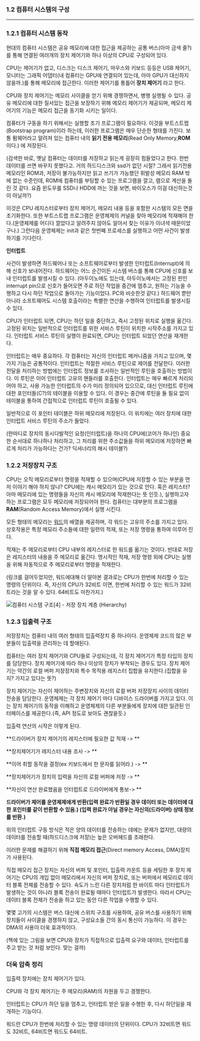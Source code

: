 ### 1.2 컴퓨터 시스템의 구성

-------



### 1.2.1 컴퓨터 시스템 동작

현대의 컴퓨터 시스템은 공유 메모리에 대한 접근을 제공하는 공통 버스(아마 금색 줄?)를 통해 연결된 여러개의 장치 제어기와 하나 이상의 CPU로 구성되어 있다.

CPU는 제어기가 없고, 디스크는 디스크 제어기, 마우스와 키보드 등등은 USB 제어기, 모니터는 그래픽 어댑터(내 컴퓨터는 GPU에 연결되어 있는데, 아마 GPU가 대신하지 않을까.)를 통해 메모리에 접근한다. 이러한 제어기를 통틀어 **장치 제어기** 라고 한다.

CPU와 장치 제어기는 메모리 사이클을 얻기 위해 경쟁하면서, 병행 실행될 수 있다. 공유 메모리에 대한 질서있는 접근을 보장하기 위해 메모리 제어기가 제공되며, 메모리 제어기의 기능은 메모리 접근을 동기화 시키는 일이다.

컴퓨터가 구동을 하기 위해서는 실행할 초기 프로그램이 필요하다. 이것을 부트스트랩(Bootstrap program)이라 하는데, 이러한 프로그램은 매우 단순한 형태를 가진다. 보통 펌웨어라고 알려져 있는 컴퓨터 내의 **읽기 전용 메모리**(Read Only Memory,**ROM**이다.) 에 저장된다.

(검색한 바로, 옛날 컴퓨터는 데이터를 저장하고 읽는게 굉장히 힘들었다고 한다. 한번 데이터를 쓰면 바꾸지 못했다고. 거의 하드디스크와 ssd가 없던 시절? 그래서 읽기전용 메모리인 ROM과, 저장이 불가능하지만 읽고 쓰기가 가능했던 휘발성 메모리 RAM 밖에 없는 수준인데, ROM에 컴퓨터를 부팅할 수 있는 프로그램을 깔고, 램으로 계산을 돌린 것 같다. 요즘 윈도우를 SSD나 HDD에 까는 것을 보면, 바이오스가 이걸 대신하는것이 아닐까?)

이것은 CPU 레지스터로부터 장치 제어기, 메모리 내용 등을 포함한 시스템의 모든 면을 초기화한다.  또한 부트스트랩 프로그램은 운영체제의 커널을 찾아 메모리에 적재해야 한다.(운영체제를 어디다 깔았다고 알려주지 않아도 알아서 찾는 이유가 이녀셕 때문이었구나.) 그런다음 운영체제는 init과 같은 첫번째 프로세스를 실행하고 어떤 사건이 발생하기를 기다린다.



**인터럽트**

사건이 발생하면 하드웨어나 또는 소프트웨어로부터 발생한 인터럽트(Interrupt)에 의해 신호가 보내어진다. 하드웨어는 어느 순간이든 시스템 버스를 통해 CPU에 신호를 보내 인터럽트를 발생시킬 수 있다. (아두이노에도 있는데, 아두이노에서는 고정된 핀인 interrupt pin으로 신호가 들어오면 주로 하던 작업을 중간에 멈추고, 원하는 기능을 수행하고 다시 하던 작업으로 돌아가는 기능이었다. PC와 비슷한것 같다.) 하드웨어 뿐만 아니라 소프트웨어도 시스템 호출이라는 특별한 연산을 수행하여 인터럽트를 발생시킬 수 있다.



CPU가 인터럽트 되면, CPU는 하던 일을 중단하고, 즉시 고정된 위치로 실행을 옮긴다. 고정된 위치는 일반적으로 인터럽트를 위한 서비스 루틴이 위치한 시작주소를 가지고 있다. 인터럽트 서비스 루틴의 실행이 완료되면, CPU는 인터럽트 되었던 연산을 재개한다.

인터럽트는 매우 중요하다. 각 컴퓨터는 자신의 인터럽트 메커니즘을 가지고 있으며, 몇가지 기능은 공통적이다. 인터럽트는 적절한 서비스 루틴으로 제어를 전달한다. 이러한 전달을 처리하는 방법에는 인터럽트 정보를 조사하는 일반적인 루틴을 호출하는 방법이다. 이 루틴은 이어 인터럽트 고유의 핸들러를 호출한다. 인터럽트는 매우 빠르게 처리되어야 하고, 사용 가능한 인터럽트의 수가 미리 정의되어 있으므로, 대신 인터럽트 루틴에 대한 포인터들(C?)의 테이블을 이용할 수 있다. 이 경우는 중간에 루틴을 둘 필요 없이 테이블을 통하여 간접적으로 인터럽트 루틴이 호출될 수 있다.

일반적으로 이 포인터 테이블은 하위 메모리에 저장된다. 이 위치에는 여러 장치에 대한 인터럽트 서비스 루틴의 주소가 들었다.

(한마디로 장치의 동시다발적인 요청(인터럽트)을 하나의 CPU에(코어가 하나인) 중요한 순서대로 하나하나 처리하고, 그 처리를 위한 주소값들을 하위 메모리에 저장하면 빠르게 처리가 가능하다는 건가? 딕셔너리의 해시 테이블?)



### 1.2.2 저장장치 구조

CPU는 오직 메모리로부터 명령을 적재할 수 있으며(CPU에 저장할 수 있는 부분을 먼저 이야기 해야 하지 않나? CPU에는 캐시 메모리가 있는 것으로 안다. 혹은 레지스터? 아마 메모리에 있는 명령들을 자신의 캐시 메모리에 적재한다는 뜻 인듯.), 실행하고자 하는 프로그램은 모두 메모리에 저장되어야 한다. 컴퓨터는 대부분의 프로그램을 **RAM**(Random Access Memory)에서 실행 시킨다.

모든 형태의 메모리는 [워드](https://ko.wikipedia.org/wiki/%EC%9B%8C%EB%93%9C_(%EC%BB%B4%ED%93%A8%ED%8C%85))의 배열을 제공하며, 각 워드는 고유의 주소를 가지고 있다. 상호작용은 특정 메모리 주소들에 대한 일련의 적재, 또는 저장 명령을 통하여 이루어 진다. 

적재는 주 메모리로부터 CPU 내부의 레지스터로 한 워드를 옮기는 것이다. 반대로 저장은 레지스터의 내용을 주 메모리로 옮긴다. 명시적인 적재, 저장 명령 외에 CPU는 실행을 위해 자동적으로 주 메모리로부터 명령을 적재한다.

(링크를 걸어두었지만, 워드에대해 더 알아본 결과로는 CPU가 한번에 처리할 수 있는 명령의 단위이다. 즉, 자신의 CPU가 32비트 이면, 한번에 처리할 수 있는 워드가 32비트라는 것을 알 수 있다. 64비트도 마찬가지.)

![컴퓨터 시스템 구조[4] - 저장 장치 계층 (Hierarchy)](https://t1.daumcdn.net/cfile/tistory/126D603D50FF4F170B)



### 1.2.3 입출력 구조

저장장치는 컴퓨터 내의 여러 형태의 입출력장치 중 하나이다. 운영체제 코드의 많은 부분들이 입출력을 관리하는 데 할애된다.

컴퓨터는 여러 장치 제어기와 CPU들로 구성되는데, 각 장치 제어기가 특정 타입의 장치를 담당한다. 장치 제어기에 따라 하나 이상의 장치가 부착되는 경우도 있다. 장치 제어기는 약간의 로컬 버퍼 저장장치와 특수 목적용 레지스터 집합을 유지한다.(집합을 유지? 가지고 있다는 뜻?)

장치 제어기는 자신이 제어하는 주변장치와 자신의 로컬 버퍼 저장장치 사이의 데이터 전송을 담당한다. 운영체제는 각 장치 제어기 마다 디바이스 드라이버를 가지고 있다. 이는 장치 제어기의 동작을 이해하고 운영체제의 다른 부분들에게 장치에 대한 일관된 인터페이스를 제공한다.(즉, API 정도로 보아도 괜찮을듯.)

입출력 연산의 시작은 이렇게 된다.

**드라이버가 장치 제어기의 레지스터에 필요한 값 적재 -> **

**장치제어기가 레지스터 내용 조사 -> **

**이어 취할 동작을 결정(ex 키보드에서 한 문자를 읽어라.) -> **

**장치제어기가 장치의 입력을 자신의 로컬 버퍼에 저장 -> **

**자신이 연산 완료했음을 인터럽트로 드라이버에게 통보-> **

**드라이버가 제어를 운영체제에게 반환(입력 완료가 반환일 경우 데이터 또는 데이터에 대한 포인터를 같이 반환할 수 있음.) (입력 완료가 아닐 경우는 자신의(드라이버) 상태 정보를 반환.)**

위의 인터럽트 구동 방식은 적은 양의 데이터를 전송하는 데에는 문제가 없지만, 대량의 데이터를 전송할 때(하드디스크에 저장)는 높은 오버헤드를 초래한다.

이러한 문제를 해결하기 위해 **직접 메모리 접근**(Direct memory Access, DMA)장치가 사용된다.

직접 메모리 접근 장치는 자신의 버퍼 및 포인터, 입출력 카운트 등을 세팅한 후 장치 제어기는 CPU의 개입 없이 메모리에서 자신의 버퍼 장치로, 또는 버퍼에서 메모리로 데이터 블록 전체를 전송할 수 있다. 속도가 느린 다른 장치처럼 한 바이트 마다 인터럽트가 발생하는 것이 아니라 블록 전송이 완료될 때마다 인터럽트가 발생한다. 따라서 CPU는 데이터 블록 전체가 전송을 하고 있는 동안 다른 작업을 수행할 수 있다.

몇몇 고가의 시스템은 버스 대신에 스위치 구조를 사용하여, 공유 버스를 사용하기 위해 장치들이 사이클을 경쟁하지 않고, 구성요소들 간의 동시 통신이 가능하다. 이 경우는 DMA의 사용이 더욱 효과적이다.

(책에 있는 그림을 보면 CPU와 장치가 직접적으로 입출력 요구와 데이터, 인터럽트를 주고 받는 것 처럼 보인다. 맞는 걸까)



### 더욱 압축 정리

입출력 장치에는 장치 제어기가 있다.

CPU와 각 장치 제어기는 주 메모리(RAM)의 자원을 두고 경쟁한다.

인터럽트는 CPU가 하던 일을 멈추고, 인터럽트 받은 일을 수행한 후, 다시 하던일을 재개하는 기능이다.

워드란 CPU가 한번에 처리할 수 있는 명령 데이터의 단위이다. CPU가 32비트면 워드도 32비트, 64비트면 워드도 64비트.





